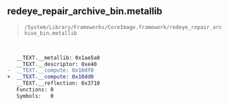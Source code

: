 ## redeye_repair_archive_bin.metallib

> `/System/Library/Frameworks/CoreImage.framework/redeye_repair_archive_bin.metallib`

```diff

 
   __TEXT.__metallib: 0x1ae5a0
   __TEXT.__descriptor: 0xe40
-  __TEXT.__compute: 0x10df0
+  __TEXT.__compute: 0x10dd0
   __TEXT.__reflection: 0x3710
   Functions: 0
   Symbols:   0

```
